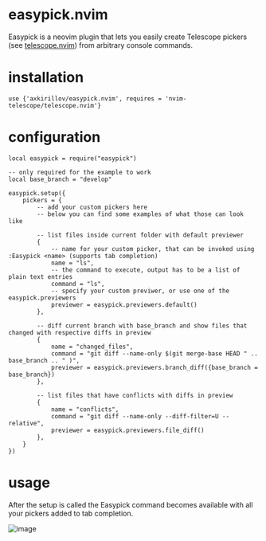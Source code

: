 # easypick.nvim

Easypick is a neovim plugin that lets you easily create Telescope pickers (see [telescope.nvim](https://github.com/nvim-telescope/telescope.nvim)) from arbitrary console commands.

# installation

```
use {'axkirillov/easypick.nvim', requires = 'nvim-telescope/telescope.nvim'}
```

# configuration
```
local easypick = require("easypick")

-- only required for the example to work
local base_branch = "develop"

easypick.setup({
	pickers = {
		-- add your custom pickers here
		-- below you can find some examples of what those can look like

		-- list files inside current folder with default previewer
		{
			-- name for your custom picker, that can be invoked using :Easypick <name> (supports tab completion)
			name = "ls",
			-- the command to execute, output has to be a list of plain text entries
			command = "ls",
			-- specify your custom previwer, or use one of the easypick.previewers
			previewer = easypick.previewers.default()
		},

		-- diff current branch with base_branch and show files that changed with respective diffs in preview 
		{
			name = "changed_files",
			command = "git diff --name-only $(git merge-base HEAD " .. base_branch .. " )",
			previewer = easypick.previewers.branch_diff({base_branch = base_branch})
		},
		
		-- list files that have conflicts with diffs in preview
		{
			name = "conflicts",
			command = "git diff --name-only --diff-filter=U --relative",
			previewer = easypick.previewers.file_diff()
		},
	}
})
```

# usage

After the setup is called the Easypick command becomes available with all your pickers added to tab completion.

![image](https://user-images.githubusercontent.com/32141102/176906224-3b8c138e-7707-42d8-b4d1-bbe47a0afa24.png)
